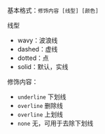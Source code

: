 基本格式：`修饰内容 [线型] [颜色]`

线型
- wavy：波浪线
- dashed：虚线
- dotted：点
- solid：默认，实线

修饰内容：
- `underline` 下划线
- `overline` 删除线
- `overline` 上划线
- `none` 无，可用于去除下划线